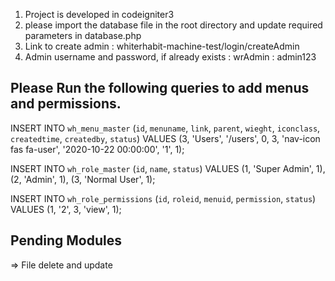 1) Project is developed in codeigniter3
2) please import the database file in the root directory and update required parameters in database.php
3) Link to create admin : whiterhabit-machine-test/login/createAdmin
4) Admin username and password, if already exists : wrAdmin : admin123


Please Run the following queries to add menus and permissions.
------------------------------------------------------------------


INSERT INTO `wh_menu_master` (`id`, `menuname`, `link`, `parent`, `wieght`, `iconclass`, `createdtime`, `createdby`, `status`) VALUES
(3, 'Users', '/users', 0, 3, 'nav-icon fas fa-user', '2020-10-22 00:00:00', '1', 1);


INSERT INTO `wh_role_master` (`id`, `name`, `status`) VALUES
(1, 'Super Admin', 1),
(2, 'Admin', 1),
(3, 'Normal User', 1);


INSERT INTO `wh_role_permissions` (`id`, `roleid`, `menuid`, `permission`, `status`) VALUES
(1, '2', 3, 'view', 1);


Pending Modules 
----------------
=> File delete and update



